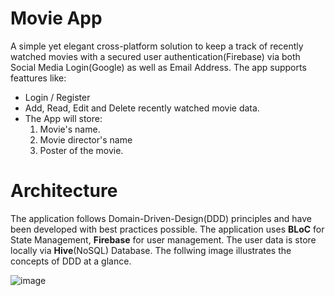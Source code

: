 # Movie App

A simple yet elegant cross-platform solution to keep a track of recently watched movies with a secured  user authentication(Firebase) via both Social Media Login(Google) as well as Email Address. The app supports feattures like:
 - Login / Register
 - Add, Read, Edit and Delete recently watched movie data.
 - The App will store:
    1. Movie's name.
    2. Movie director's name
    3. Poster of the movie.
# Architecture

The application follows Domain-Driven-Design(DDD) principles and have been developed with best practices possible.
The application uses **BLoC** for State Management, **Firebase** for user management. The user data is store locally via **Hive**(NoSQL) Database.
The follwing image illustrates the concepts of DDD at a glance.

![image](https://user-images.githubusercontent.com/41429261/129555938-c1f7dec5-3a33-4153-a708-515cd967de44.png)
